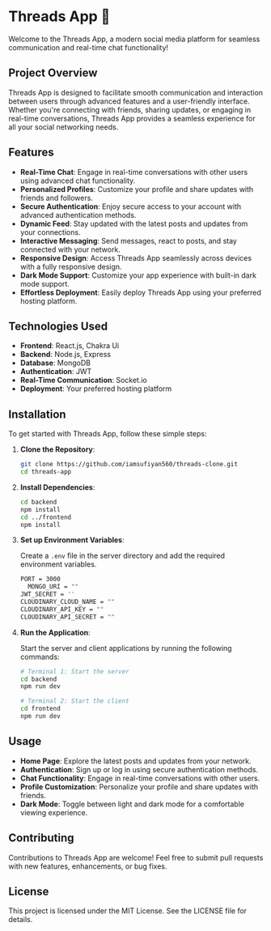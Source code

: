 # Threads App 🧵

Welcome to the Threads App, a modern social media platform for seamless communication and real-time chat functionality!

## Project Overview

Threads App is designed to facilitate smooth communication and interaction between users through advanced features and a user-friendly interface. Whether you're connecting with friends, sharing updates, or engaging in real-time conversations, Threads App provides a seamless experience for all your social networking needs.

## Features

- **Real-Time Chat**: Engage in real-time conversations with other users using advanced chat functionality.
- **Personalized Profiles**: Customize your profile and share updates with friends and followers.
- **Secure Authentication**: Enjoy secure access to your account with advanced authentication methods.
- **Dynamic Feed**: Stay updated with the latest posts and updates from your connections.
- **Interactive Messaging**: Send messages, react to posts, and stay connected with your network.
- **Responsive Design**: Access Threads App seamlessly across devices with a fully responsive design.
- **Dark Mode Support**: Customize your app experience with built-in dark mode support.
- **Effortless Deployment**: Easily deploy Threads App using your preferred hosting platform.

## Technologies Used

- **Frontend**: React.js, Chakra Ui
- **Backend**: Node.js, Express
- **Database**: MongoDB
- **Authentication**: JWT
- **Real-Time Communication**: Socket.io
- **Deployment**: Your preferred hosting platform

## Installation

To get started with Threads App, follow these simple steps:

1. **Clone the Repository**:

    ```bash
    git clone https://github.com/iamsufiyan560/threads-clone.git
    cd threads-app
    ```

2. **Install Dependencies**:

    ```bash
    cd backend
    npm install
    cd ../frontend
    npm install
    ```

3. **Set up Environment Variables**:

    Create a `.env` file in the server directory and add the required environment variables.
    ```bash
    PORT = 3000
      MONGO_URI = ""
   JWT_SECRET = ''
   CLOUDINARY_CLOUD_NAME = ""
   CLOUDINARY_API_KEY = ""
   CLOUDINARY_API_SECRET = ""
    
    ```

5. **Run the Application**:

    Start the server and client applications by running the following commands:

    ```bash
    # Terminal 1: Start the server
    cd backend
    npm run dev
    ```

    ```bash
    # Terminal 2: Start the client
    cd frontend
    npm run dev
    ```

## Usage

- **Home Page**: Explore the latest posts and updates from your network.
- **Authentication**: Sign up or log in using secure authentication methods.
- **Chat Functionality**: Engage in real-time conversations with other users.
- **Profile Customization**: Personalize your profile and share updates with friends.
- **Dark Mode**: Toggle between light and dark mode for a comfortable viewing experience.

## Contributing

Contributions to Threads App are welcome! Feel free to submit pull requests with new features, enhancements, or bug fixes.

## License

This project is licensed under the MIT License. See the LICENSE file for details.
